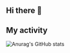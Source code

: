 ## Hi there 👋
## My activity
![Anurag's GitHub stats](https://github-readme-stats.vercel.app/api?username=amirmiry&show_icons=true&theme=dark)
